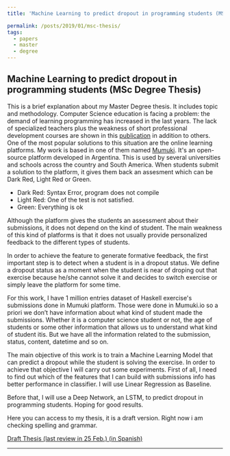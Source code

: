 ```yaml
---
title: 'Machine Learning to predict dropout in programming students (MSc Degree Thesis)'

permalink: /posts/2019/01/msc-thesis/
tags:
  - papers
  - master
  - degree
---
```


<h2>Machine Learning to predict dropout in programming students (MSc Degree Thesis)</h2>

This is a brief explanation about my Master Degree thesis. It includes topic and methodology.
Computer Science education is facing a problem: the demand of learning programming has increased in the last years. The lack of specialized teachers plus the weakness of short professional development courses are shown in this [publication](http://marcomoresi.com/publications/lesson_learned/) in addition to others. One of the most popular solutions to this situation are the online learning platforms. My work is based in one of them named [Mumuki](https://mumuki.io/). It's an open-source platform developed in Argentina. This is used by several universities and schools across the country and South America.
When students submit a solution to the platform, it  gives them back an assesment which can be Dark Red, Light Red or Green.
<ul>
    <li>Dark Red: Syntax Error, program does not compile</li>
    <li>Light Red: One of the test is not satisfied.</li>
    <li>Green: Everything is ok</li>
</ul>
Although the platform gives the students an assessment about their submissions, it does not depend on the kind of student. The main weakness of this kind of platforms is that it  does not usually provide personalized feedback to the different types of students.

In order to achieve the feature to generate formative feedback, the first important step is to detect when a student is in a dropout status. We define a dropout status as a moment when the student is near of droping out that exercise because he/she cannot solve it and decides to switch exercise or simply leave the platform for some time.

For this work, I have 1 million entries dataset of Haskell exercise's submissions done in Mumuki platform. Those were done in Mumuki.io so a priori we don’t have information about what kind of student made the submissions. Whether it is a computer science student or not, the age of students or some other information that allows us to understand what kind of student itis.
But we have all the information related to the submission, status, content, datetime and so on. 

The main objective of this work is to train a Machine Learning Model that can predict a dropout while the student is solving the exercise.
In order to achieve that objective I will carry out some experiments. First of all, I need to find out which of the features that I can build with submissions info has better performance in classifier. I will use Linear Regression as Baseline.

Before that, I will use a Deep Network, an LSTM, to predict dropout in programming students.
Hoping for good results.

Here you can access to my thesis, it is a draft version. Right now i am checking spelling and grammar.

<a href="http://marcomoresi.com/files/moresi_msc_thesis.pdf">Draft Thesis (last review in 25 Feb.) (in Spanish)</a>


------